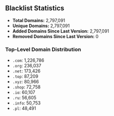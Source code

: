 ## Blacklist Statistics

- **Total Domains:** 2,797,091
- **Unique Domains:** 2,797,091
- **Added Domains Since Last Version:** 2,797,091
- **Removed Domains Since Last Version:** 0

### Top-Level Domain Distribution

-  `.com`: 1,226,786
-  `.org`: 236,037
-  `.net`: 173,426
-  `.top`: 87,209
-  `.xyz`: 80,966
-  `.shop`: 72,758
-  `.io`: 60,107
-  `.ru`: 56,605
-  `.info`: 50,753
-  `.pl`: 48,491
